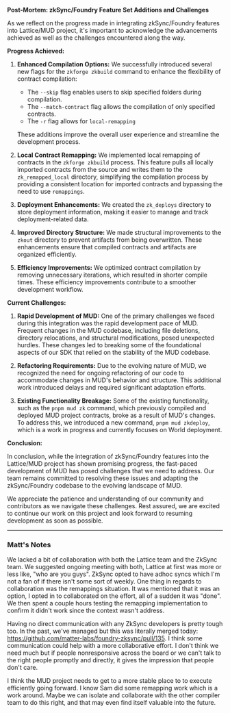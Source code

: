 **Post-Mortem: zkSync/Foundry Feature Set Additions and Challenges**

As we reflect on the progress made in integrating zkSync/Foundry features into Lattice/MUD project, it's important to acknowledge the advancements achieved as well as the challenges encountered along the way.

**Progress Achieved:**

1. **Enhanced Compilation Options:** We successfully introduced several new flags for the `zkforge zkbuild` command to enhance the flexibility of contract compilation:

   - The `--skip` flag enables users to skip specified folders during compilation.
   - The `--match-contract` flag allows the compilation of only specified contracts.
   - The `-r` flag allows for `local-remapping`

   These additions improve the overall user experience and streamline the development process.

2. **Local Contract Remapping:** We implemented local remapping of contracts in the `zkforge zkbuild` process. This feature pulls all locally imported contracts from the source and writes them to the `zk_remapped_local` directory, simplifying the compilation process by providing a consistent location for imported contracts and bypassing the need to use `remappings`.

3. **Deployment Enhancements:** We created the `zk_deploys` directory to store deployment information, making it easier to manage and track deployment-related data.

4. **Improved Directory Structure:** We made structural improvements to the `zkout` directory to prevent artifacts from being overwritten. These enhancements ensure that compiled contracts and artifacts are organized efficiently.

5. **Efficiency Improvements:** We optimized contract compilation by removing unnecessary iterations, which resulted in shorter compile times. These efficiency improvements contribute to a smoother development workflow.

**Current Challenges:**

1. **Rapid Development of MUD:** One of the primary challenges we faced during this integration was the rapid development pace of MUD. Frequent changes in the MUD codebase, including file deletions, directory relocations, and structural modifications, posed unexpected hurdles. These changes led to breaking some of the foundational aspects of our SDK that relied on the stability of the MUD codebase.

2. **Refactoring Requirements:** Due to the evolving nature of MUD, we recognized the need for ongoing refactoring of our code to accommodate changes in MUD's behavior and structure. This additional work introduced delays and required significant adaptation efforts.

3. **Existing Functionality Breakage:** Some of the existing functionality, such as the `pnpm mud zk` command, which previously compiled and deployed MUD project contracts, broke as a result of MUD's changes. To address this, we introduced a new command, `pnpm mud zkdeploy`, which is a work in progress and currently focuses on World deployment.

**Conclusion:**

In conclusion, while the integration of zkSync/Foundry features into the Lattice/MUD project has shown promising progress, the fast-paced development of MUD has posed challenges that we need to address. Our team remains committed to resolving these issues and adapting the zkSync/Foundry codebase to the evolving landscape of MUD.

We appreciate the patience and understanding of our community and contributors as we navigate these challenges. Rest assured, we are excited to continue our work on this project and look forward to resuming development as soon as possible.

---

### Matt's Notes

We lacked a bit of collaboration with both the Lattice team and the ZkSync team. We suggested ongoing meeting with both, Lattice at first was more or less like, "who are you guys". ZkSync opted to have adhoc syncs which I'm not a fan of if there isn't some sort of weekly. One thing in regards to collaboration was the remappings situation. It was mentioned that it was an option, I opted in to collaborated on the effort, all of a sudden it was "done". We then spent a couple hours testing the remapping implementation to confirm it didn't work since the context wasn't address. 

Having no direct communication with any ZkSync developers is pretty tough too. In the past, we've managed but this was literally merged today: https://github.com/matter-labs/foundry-zksync/pull/135. I think some communication could help with a more collaborative effort. I don't think we need much but if people nonresponsive across the board or we can't talk to the right people promptly and directly, it gives the impression that people don't care.

I think the MUD project needs to get to a more stable place to to execute efficiently going forward. I know Sam did some remapping work which is a work around. Maybe we can isolate and collaborate with the other compiler team to do this right, and that may even find itself valuable into the future. 
